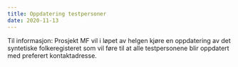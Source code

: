 ```yaml
---
title: Oppdatering testpersoner
date: 2020-11-13
---
```


 Til informasjon: Prosjekt MF vil i løpet av helgen kjøre en oppdatering av det syntetiske folkeregisteret som vil føre til at alle testpersonene blir oppdatert med preferert kontaktadresse.
